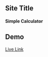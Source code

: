 ## Site Title
#### Simple Calculator
## Demo
[Live Link](https://burhanuddinahmad.github.io/Simple-Calculator/)

